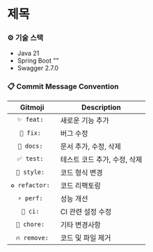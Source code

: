 # 제목

### ⚙️ 기술 스택
- Java 21
- Spring Boot ""
- Swagger 2.7.0

### 📋 Commit Message Convention
|     Gitmoji     | Description |
|:---------------:| - |
|   `✨ feat: `   | 새로운 기능 추가 |
|   `🐛 fix: `    | 버그 수정 |
|   `📝 docs: `   | 문서 추가, 수정, 삭제 |
|   `✅ test: `   | 테스트 코드 추가, 수정, 삭제 |
|  `💄 style: `   | 코드 형식 변경 |
| `♻️ refactor: ` | 코드 리팩토링 |
|   `⚡️ perf: `   | 성능 개선 |
|    `💚 ci: `    | CI 관련 설정 수정 |
|  `🚀 chore: `   | 기타 변경사항 |
|  `🔥 remove:`️   | 코드 및 파일 제거 |